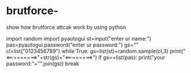 # brutforce-
show how brutforce attcak work by using python

import random
import pyautogui
st=input("enter ur name:")
pas=pyautogui.password("enter ur password:")
gs=""
cl=list("0123456789")
while True:
    gs=list(st)+random.sample(cl,3)
    print("<=========>"+str(gs)+"<========>")
    if gs==list(pas):
        print("your password:"+"".join(gs))
        break
